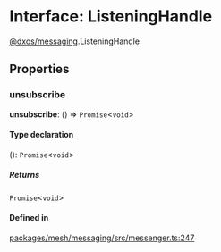 # Interface: ListeningHandle

[@dxos/messaging](../modules/dxos_messaging.md).ListeningHandle

## Properties

### unsubscribe

 **unsubscribe**: () => `Promise`<`void`\>

#### Type declaration

(): `Promise`<`void`\>

##### Returns

`Promise`<`void`\>

#### Defined in

[packages/mesh/messaging/src/messenger.ts:247](https://github.com/dxos/dxos/blob/main/packages/mesh/messaging/src/messenger.ts#L247)
